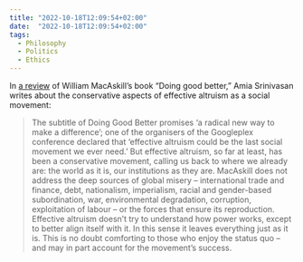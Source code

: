 ```yaml
---
title: "2022-10-18T12:09:54+02:00"
date:  "2022-10-18T12:09:54+02:00"
tags:
  - Philosophy
  - Politics
  - Ethics
---
```


In [a review](http://web.archive.org/web/20221011034319/https://www.lrb.co.uk/the-paper/v37/n18/amia-srinivasan/stop-the-robot-apocalypse) of William MacAskill’s book “Doing good better,” Amia Srinivasan writes about the conservative aspects of effective altruism as a social movement:

> The subtitle of Doing Good Better promises ‘a radical new way to make a difference’; one of the organisers of the Googleplex conference declared that ‘effective altruism could be the last social movement we ever need.’ But effective altruism, so far at least, has been a conservative movement, calling us back to where we already are: the world as it is, our institutions as they are. MacAskill does not address the deep sources of global misery – international trade and finance, debt, nationalism, imperialism, racial and gender-based subordination, war, environmental degradation, corruption, exploitation of labour – or the forces that ensure its reproduction. Effective altruism doesn’t try to understand how power works, except to better align itself with it. In this sense it leaves everything just as it is. This is no doubt comforting to those who enjoy the status quo – and may in part account for the movement’s success.
